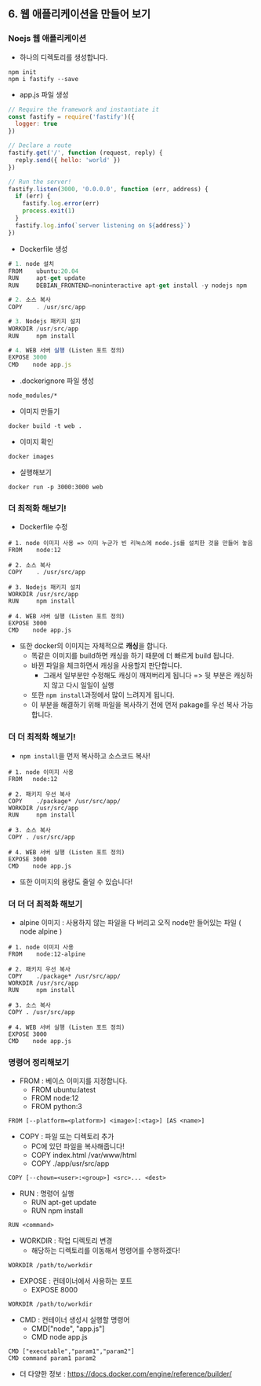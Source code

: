 ## 6. 웹 애플리케이션을 만들어 보기

### 

### Noejs 웹 애플리케이션

- 하나의 디렉토리를 생성합니다.

```
npm init
npm i fastify --save
```

- app.js 파일 생성

```js
// Require the framework and instantiate it
const fastify = require('fastify')({
  logger: true
})

// Declare a route
fastify.get('/', function (request, reply) {
  reply.send({ hello: 'world' })
})

// Run the server!
fastify.listen(3000, '0.0.0.0', function (err, address) {
  if (err) {
    fastify.log.error(err)
    process.exit(1)
  }
  fastify.log.info(`server listening on ${address}`)
})
```

- Dockerfile 생성

```js
# 1. node 설치
FROM    ubuntu:20.04
RUN     apt-get update
RUN     DEBIAN_FRONTEND=noninteractive apt-get install -y nodejs npm

# 2. 소스 복사
COPY    . /usr/src/app

# 3. Nodejs 패키지 설치
WORKDIR /usr/src/app
RUN     npm install

# 4. WEB 서버 실행 (Listen 포트 정의)
EXPOSE 3000
CMD    node app.js
```

- .dockerignore 파일 생성

```
node_modules/*
```

- 이미지 만들기

```
docker build -t web .
```

- 이미지 확인

```
docker images
```

- 실행해보기

```
docker run -p 3000:3000 web
```



### 더 최적화 해보기!

- Dockerfile 수정

```
# 1. node 이미지 사용 => 이미 누군가 빈 리눅스에 node.js를 설치한 것을 만들어 놓음
FROM    node:12

# 2. 소스 복사
COPY    . /usr/src/app

# 3. Nodejs 패키지 설치
WORKDIR /usr/src/app
RUN     npm install

# 4. WEB 서버 실행 (Listen 포트 정의)
EXPOSE 3000
CMD    node app.js
```

- 또한 docker의 이미지는 자체적으로 **캐싱**을 합니다.
  - 똑같은 이미지를 build하면 캐싱을 하기 때문에 더 빠르게 build 됩니다.
  - 바뀐 파일을 체크하면서 캐싱을 사용할지 판단합니다.
    - 그래서 일부분만 수정해도 캐싱이 깨져버리게 됩니다 => 뒷 부분은 캐싱하지 않고 다시 일일이 실행
  - 또한 `npm install`과정에서 많이 느려지게 됩니다.
  - 이 부분을 해결하기 위해 파일을 복사하기 전에 먼저 pakage를 우선 복사 가능합니다.



### 더 더 최적화 해보기!

- `npm install`을 먼저 복사하고 소스코드 복사!

```
# 1. node 이미지 사용
FROM   node:12

# 2. 패키지 우선 복사
COPY    ./package* /usr/src/app/
WORKDIR /usr/src/app
RUN     npm install

# 3. 소스 복사
COPY . /usr/src/app

# 4. WEB 서버 실행 (Listen 포트 정의)
EXPOSE 3000
CMD    node app.js
```

- 또한 이미지의 용량도 줄일 수 있습니다!



### 더 더 더 최적화 해보기

- alpine 이미지 : 사용하지 않는 파일을 다 버리고 오직 node만 들어있는 파일 ( node alpine )

```
# 1. node 이미지 사용
FROM    node:12-alpine

# 2. 패키지 우선 복사
COPY    ./package* /usr/src/app/
WORKDIR /usr/src/app
RUN     npm install

# 3. 소스 복사
COPY . /usr/src/app

# 4. WEB 서버 실행 (Listen 포트 정의)
EXPOSE 3000
CMD    node app.js
```





### 명령어 정리해보기

- FROM : 베이스 이미지를 지정합니다.
  - FROM ubuntu:latest
  - FROM node:12
  - FROM python:3

```
FROM [--platform=<platform>] <image>[:<tag>] [AS <name>]
```



- COPY : 파일 또는 디렉토리 추가
  - PC에 있던 파일을 복사해줍니다!
  - COPY index.html /var/www/html
  - COPY ./app/usr/src/app

```
COPY [--chown=<user>:<group>] <src>... <dest>
```



- RUN : 명령어 실행
  - RUN apt-get update
  - RUN npm install

```
RUN <command>
```



- WORKDIR : 작업 디렉토리 변경
  - 해당하는 디렉토리를 이동해서 명령어를 수행하겠다!

```
WORKDIR /path/to/workdir
```



- EXPOSE : 컨테이너에서 사용하는 포트
  - EXPOSE 8000

```
WORKDIR /path/to/workdir
```



- CMD : 컨테이너 생성시 실행할 명령어
  - CMD["node", "app.js"]
  - CMD node app.js

```
CMD ["executable","param1","param2"]
CMD command param1 param2
```

- 더 다양한 정보 : https://docs.docker.com/engine/reference/builder/